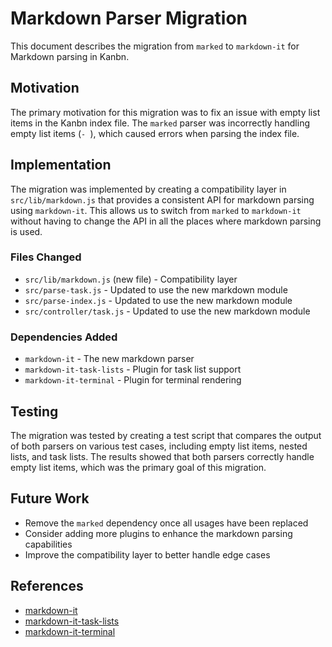 # Markdown Parser Migration

This document describes the migration from `marked` to `markdown-it` for Markdown parsing in Kanbn.

## Motivation

The primary motivation for this migration was to fix an issue with empty list items in the Kanbn index file. The `marked` parser was incorrectly handling empty list items (`- `), which caused errors when parsing the index file.

## Implementation

The migration was implemented by creating a compatibility layer in `src/lib/markdown.js` that provides a consistent API for markdown parsing using `markdown-it`. This allows us to switch from `marked` to `markdown-it` without having to change the API in all the places where markdown parsing is used.

### Files Changed

- `src/lib/markdown.js` (new file) - Compatibility layer
- `src/parse-task.js` - Updated to use the new markdown module
- `src/parse-index.js` - Updated to use the new markdown module
- `src/controller/task.js` - Updated to use the new markdown module

### Dependencies Added

- `markdown-it` - The new markdown parser
- `markdown-it-task-lists` - Plugin for task list support
- `markdown-it-terminal` - Plugin for terminal rendering

## Testing

The migration was tested by creating a test script that compares the output of both parsers on various test cases, including empty list items, nested lists, and task lists. The results showed that both parsers correctly handle empty list items, which was the primary goal of this migration.

## Future Work

- Remove the `marked` dependency once all usages have been replaced
- Consider adding more plugins to enhance the markdown parsing capabilities
- Improve the compatibility layer to better handle edge cases

## References

- [markdown-it](https://github.com/markdown-it/markdown-it)
- [markdown-it-task-lists](https://github.com/revin/markdown-it-task-lists)
- [markdown-it-terminal](https://github.com/trabus/markdown-it-terminal)
